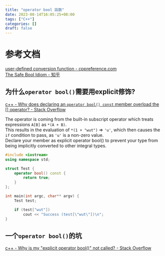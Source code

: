 ```yaml
---
title: "operator bool 函数"
date: 2023-08-14T16:05:25+08:00
tags: ["C++"]
categories: []
draft: false
---
```


# 参考文档
[user-defined conversion function - cppreference.com](https://en.cppreference.com/w/cpp/language/cast_operator)  
[The Safe Bool Idiom - 知乎](https://zhuanlan.zhihu.com/p/30173442)  


## 为什么`operator bool()`需要用explicit修饰? 
[c++ - Why does declaring an `operator bool() const` member overload the [] operator? - Stack Overflow](https://stackoverflow.com/questions/76144901/why-does-declaring-an-operator-bool-const-member-overload-the-operator)  

The operator is coming from the built-in subscript operator which treats expressions `A[B]` as `*(A + B)`.  
This results in the evaluation of `*(1 + "wut")` => `'u'`, which then causes the `if` condition to pass, as `'u'` is a non-zero value.  
Declare your member as explicit operator bool() to prevent your type from being implicitly converted to other integral types.  

```cpp
#include <iostream>
using namespace std;

struct Test {
    operator bool() const {
        return true;
    }
};

int main(int argc, char** argv) {
    Test test;

    if (test["wut"])
        cout << "Success (test[\"wut\"])\n";
}
```

## 一个`operator bool()`的坑
[c++ - Why is my "explicit operator bool()" not called? - Stack Overflow](https://stackoverflow.com/questions/24489762/why-is-my-explicit-operator-bool-not-called)  